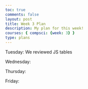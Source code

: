 ```yaml
---
toc: true
comments: false
layout: post
title: Week 3 Plan
description: My plan for this week!
courses: { compsci: {week: 3} }
type: plans
---
```


<p> Tuesday: We reviewed JS tables</p>
<p> Wednesday: </p>
<p> Thursday: </p>
<p> Friday: </p>

